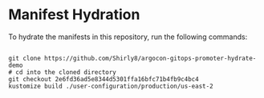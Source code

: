 
# Manifest Hydration

To hydrate the manifests in this repository, run the following commands:

```shell

git clone https://github.com/Shirly8/argocon-gitops-promoter-hydrate-demo
# cd into the cloned directory
git checkout 2e6fd36ad5e8344d5301ffa16bfc71b4fb9c4bc4
kustomize build ./user-configuration/production/us-east-2
```